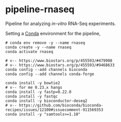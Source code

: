 # pipeline-rnaseq

Pipeline for analyzing _in-vitro_ RNA-Seq experiments.

Setting a [Conda](https://conda.io) environment for the pipeline,

```
# conda env remove -y --name rnaseq
conda create -y --name rnaseq
conda activate rnaseq

# v-- https://www.biostars.org/p/455593/#479908
# v-- https://www.biostars.org/p/455593/#9468633
conda config --add channels bioconda
conda config --add channels conda-forge

conda install -y bowtie2
# v-- for me 0.23.x hangs
conda install -y fastp=0.22.0
conda install -y fastqc
conda install -y bioconductor-deseq2
# v-- https://github.com/bioconda/bioconda-recipes/issues/12100#issuecomment-911569353
conda install -y "samtools>=1.10"
```
